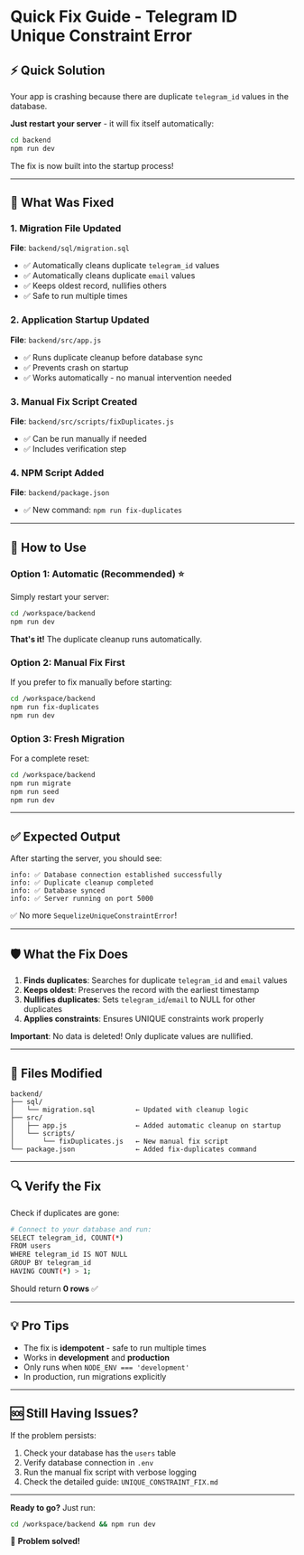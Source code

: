 # Quick Fix Guide - Telegram ID Unique Constraint Error

## ⚡ Quick Solution

Your app is crashing because there are duplicate `telegram_id` values in the database. 

**Just restart your server** - it will fix itself automatically:

```bash
cd backend
npm run dev
```

The fix is now built into the startup process!

---

## 🔧 What Was Fixed

### 1. Migration File Updated
**File**: `backend/sql/migration.sql`
- ✅ Automatically cleans duplicate `telegram_id` values
- ✅ Automatically cleans duplicate `email` values  
- ✅ Keeps oldest record, nullifies others
- ✅ Safe to run multiple times

### 2. Application Startup Updated
**File**: `backend/src/app.js`
- ✅ Runs duplicate cleanup before database sync
- ✅ Prevents crash on startup
- ✅ Works automatically - no manual intervention needed

### 3. Manual Fix Script Created
**File**: `backend/src/scripts/fixDuplicates.js`
- ✅ Can be run manually if needed
- ✅ Includes verification step

### 4. NPM Script Added
**File**: `backend/package.json`
- ✅ New command: `npm run fix-duplicates`

---

## 🚀 How to Use

### Option 1: Automatic (Recommended) ⭐

Simply restart your server:

```bash
cd /workspace/backend
npm run dev
```

**That's it!** The duplicate cleanup runs automatically.

### Option 2: Manual Fix First

If you prefer to fix manually before starting:

```bash
cd /workspace/backend
npm run fix-duplicates
npm run dev
```

### Option 3: Fresh Migration

For a complete reset:

```bash
cd /workspace/backend
npm run migrate
npm run seed
npm run dev
```

---

## ✅ Expected Output

After starting the server, you should see:

```
info: ✅ Database connection established successfully
info: ✅ Duplicate cleanup completed
info: ✅ Database synced
info: ✅ Server running on port 5000
```

✅ No more `SequelizeUniqueConstraintError`!

---

## 🛡️ What the Fix Does

1. **Finds duplicates**: Searches for duplicate `telegram_id` and `email` values
2. **Keeps oldest**: Preserves the record with the earliest timestamp
3. **Nullifies duplicates**: Sets `telegram_id`/`email` to NULL for other duplicates
4. **Applies constraints**: Ensures UNIQUE constraints work properly

**Important**: No data is deleted! Only duplicate values are nullified.

---

## 📝 Files Modified

```
backend/
├── sql/
│   └── migration.sql          ← Updated with cleanup logic
├── src/
│   ├── app.js                 ← Added automatic cleanup on startup
│   └── scripts/
│       └── fixDuplicates.js   ← New manual fix script
└── package.json               ← Added fix-duplicates command
```

---

## 🔍 Verify the Fix

Check if duplicates are gone:

```bash
# Connect to your database and run:
SELECT telegram_id, COUNT(*) 
FROM users 
WHERE telegram_id IS NOT NULL 
GROUP BY telegram_id 
HAVING COUNT(*) > 1;
```

Should return **0 rows** ✅

---

## 💡 Pro Tips

- The fix is **idempotent** - safe to run multiple times
- Works in **development** and **production**
- Only runs when `NODE_ENV === 'development'`
- In production, run migrations explicitly

---

## 🆘 Still Having Issues?

If the problem persists:

1. Check your database has the `users` table
2. Verify database connection in `.env`
3. Run the manual fix script with verbose logging
4. Check the detailed guide: `UNIQUE_CONSTRAINT_FIX.md`

---

**Ready to go?** Just run:

```bash
cd /workspace/backend && npm run dev
```

🎉 **Problem solved!**
